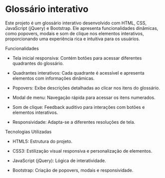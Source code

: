 # Glossário interativo
Este projeto é um glossário interativo desenvolvido com HTML, CSS, JavaScript (jQuery) e Bootstrap. Ele apresenta funcionalidades dinâmicas, como popovers, modais e som de clique nos elementos interativos, proporcionando uma experiência rica e intuitiva para os usuários.


Funcionalidades

- Tela inicial responsiva: Contém botões para acessar diferentes quadrantes do glossário.

- Quadrantes interativos: Cada quadrante é acessível e apresenta elementos com informações dinâmicas.

- Popovers: Exibe descrições detalhadas ao clicar nos itens do glossário.

- Modal de menu: Navegação rápida para acessar os itens numerados.

- Som de clique: Feedback auditivo para interações com botões e elementos interativos.

- Responsividade: Adapta-se a diferentes resoluções de tela.


Tecnologias Utilizadas

- HTML5: Estrutura do projeto.

- CSS3: Estilização visual responsiva e personalização de elementos.

- JavaScript (jQuery): Lógica de interatividade.

- Bootstrap: Criação de popovers, modais e responsividade.
